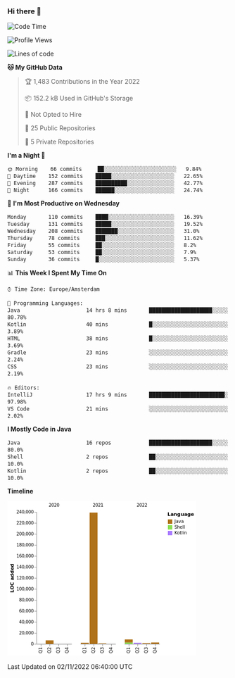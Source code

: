 ### Hi there 👋


<!--START_SECTION:waka-->
![Code Time](http://img.shields.io/badge/Code%20Time-2%2C580%20hrs%2053%20mins-blue)

![Profile Views](http://img.shields.io/badge/Profile%20Views-0-blue)

![Lines of code](https://img.shields.io/badge/From%20Hello%20World%20I%27ve%20Written-263%20Thousand%20lines%20of%20code-blue)

**🐱 My GitHub Data** 

> 🏆 1,483 Contributions in the Year 2022
 > 
> 📦 152.2 kB Used in GitHub's Storage 
 > 
> 🚫 Not Opted to Hire
 > 
> 📜 25 Public Repositories 
 > 
> 🔑 5 Private Repositories  
 > 
**I'm a Night 🦉** 

```text
🌞 Morning    66 commits     ██░░░░░░░░░░░░░░░░░░░░░░░   9.84% 
🌆 Daytime    152 commits    █████░░░░░░░░░░░░░░░░░░░░   22.65% 
🌃 Evening    287 commits    ██████████░░░░░░░░░░░░░░░   42.77% 
🌙 Night      166 commits    ██████░░░░░░░░░░░░░░░░░░░   24.74%

```
📅 **I'm Most Productive on Wednesday** 

```text
Monday       110 commits    ████░░░░░░░░░░░░░░░░░░░░░   16.39% 
Tuesday      131 commits    █████░░░░░░░░░░░░░░░░░░░░   19.52% 
Wednesday    208 commits    ███████░░░░░░░░░░░░░░░░░░   31.0% 
Thursday     78 commits     ███░░░░░░░░░░░░░░░░░░░░░░   11.62% 
Friday       55 commits     ██░░░░░░░░░░░░░░░░░░░░░░░   8.2% 
Saturday     53 commits     ██░░░░░░░░░░░░░░░░░░░░░░░   7.9% 
Sunday       36 commits     █░░░░░░░░░░░░░░░░░░░░░░░░   5.37%

```


📊 **This Week I Spent My Time On** 

```text
⌚︎ Time Zone: Europe/Amsterdam

💬 Programming Languages: 
Java                     14 hrs 8 mins       ████████████████████░░░░░   80.78% 
Kotlin                   40 mins             █░░░░░░░░░░░░░░░░░░░░░░░░   3.89% 
HTML                     38 mins             █░░░░░░░░░░░░░░░░░░░░░░░░   3.69% 
Gradle                   23 mins             ░░░░░░░░░░░░░░░░░░░░░░░░░   2.24% 
CSS                      23 mins             ░░░░░░░░░░░░░░░░░░░░░░░░░   2.19%

🔥 Editors: 
IntelliJ                 17 hrs 9 mins       ████████████████████████░   97.98% 
VS Code                  21 mins             ░░░░░░░░░░░░░░░░░░░░░░░░░   2.02%

```

**I Mostly Code in Java** 

```text
Java                     16 repos            ████████████████████░░░░░   80.0% 
Shell                    2 repos             ██░░░░░░░░░░░░░░░░░░░░░░░   10.0% 
Kotlin                   2 repos             ██░░░░░░░░░░░░░░░░░░░░░░░   10.0%

```


**Timeline**

![Chart not found](https://raw.githubusercontent.com/powercasgamer/powercasgamer/master/charts/bar_graph.png) 


 Last Updated on 02/11/2022 06:40:00 UTC
<!--END_SECTION:waka-->
